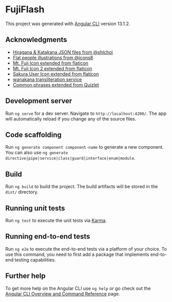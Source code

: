 # FujiFlash

This project was generated with [Angular CLI](https://github.com/angular/angular-cli) version 13.1.2.

## Acknowledgments

- [Hiragana & Katakana JSON files from @shlchoi](https://github.com/shlchoi/kana)
- [Flat people illustrations from @icons8](https://icons8.com/illustrations/author/602a6c5b01d0363186d3d950)
- [Mt. Fuji Icon extended from flaticon](https://www.flaticon.com/free-icon/fuji-mountain_774829)
- [Mt. Fuji Icon 2 extended from flaticon](https://www.flaticon.com/free-icon/fuji-mountain_184226)
- [Sakura User Icon extended from flaticon](https://www.flaticon.com/free-icon/sakura_3737581)
- [wanakana transliteration service](https://github.com/WaniKani/WanaKana)
- [Common phrases extended from Quizlet](https://quizlet.com/8903532/learn-common-japanese-phrases-flash-cards/?isSetPageSignup=1)

## Development server

Run `ng serve` for a dev server. Navigate to `http://localhost:4200/`. The app will automatically reload if you change any of the source files.

## Code scaffolding

Run `ng generate component component-name` to generate a new component. You can also use `ng generate directive|pipe|service|class|guard|interface|enum|module`.

## Build

Run `ng build` to build the project. The build artifacts will be stored in the `dist/` directory.

## Running unit tests

Run `ng test` to execute the unit tests via [Karma](https://karma-runner.github.io).

## Running end-to-end tests

Run `ng e2e` to execute the end-to-end tests via a platform of your choice. To use this command, you need to first add a package that implements end-to-end testing capabilities.

## Further help

To get more help on the Angular CLI use `ng help` or go check out the [Angular CLI Overview and Command Reference](https://angular.io/cli) page.
